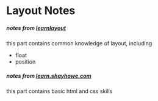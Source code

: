 Layout Notes
=========


##### notes from [learnlayout](http://learnlayout.com)
this part contains common knowledge of layout, including

* float
* position



##### notes from [learn.shayhowe.com](http://learn.shayhowe.com/html-css/)
this part contains basic html and css skills











